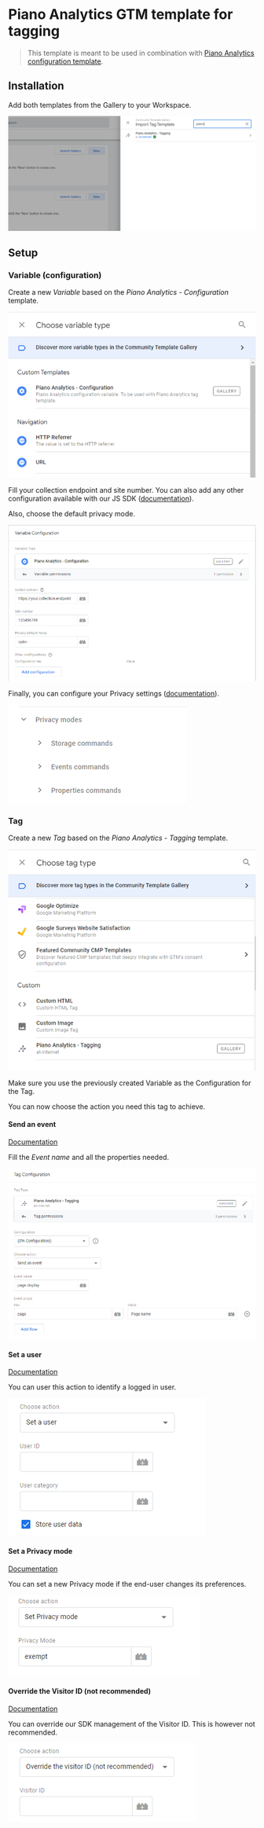 # Piano Analytics GTM template for tagging

> This template is meant to be used in combination with [Piano Analytics configuration template](https://github.com/at-internet/gtm-pa-configuration).

## Installation

Add both templates from the Gallery to your Workspace.

![Tag template gallery](res/gallery-tpl-tag.png)

## Setup

### Variable (configuration)

Create a new *Variable* based on the *Piano Analytics - Configuration* template.

![New variable type](res/variable-type.png)

Fill your collection endpoint and site number. You can also add any other configuration available with our JS SDK ([documentation](https://developers.atinternet-solutions.com/piano-analytics/data-collection/sdks/javascript#configuration)).

Also, choose the default privacy mode.

![Variable configuration](res/variable-configuration.png)

Finally, you can configure your Privacy settings ([documentation](https://developers.atinternet-solutions.com/piano-analytics/data-collection/how-to-send-events/privacy#manage-a-privacy-mode)).

![Privacy configuration](res/privacy-configuration.png)

### Tag

Create a new *Tag* based on the *Piano Analytics - Tagging* template.

![New tag type](res/tag-type.png)

Make sure you use the previously created Variable as the Configuration for the Tag.

You can now choose the action you need this tag to achieve.

#### Send an event

[Documentation](https://developers.atinternet-solutions.com/piano-analytics/data-collection/how-to-send-events/send-events-via-sdks)

Fill the *Event name* and all the properties needed.

![Tag configuration](res/tag-configuration.png)

#### Set a user

[Documentation](https://developers.atinternet-solutions.com/piano-analytics/data-collection/how-to-send-events/users)

You can user this action to identify a logged in user.

![Set a user](res/set-a-user.png)

#### Set a Privacy mode

[Documentation](https://developers.atinternet-solutions.com/piano-analytics/data-collection/how-to-send-events/privacy#set-a-privacy-mode)

You can set a new Privacy mode if the end-user changes its preferences.

![Set privacy mode](res/set-privacy-mode.png)

#### Override the Visitor ID (not recommended)

[Documentation](https://developers.atinternet-solutions.com/piano-analytics/data-collection/how-to-send-events/visitor-identification#visitor-identification-management)

You can override our SDK management of the Visitor ID. This is however not recommended.

![Set a visitor ID](res/set-a-visitorid.png)